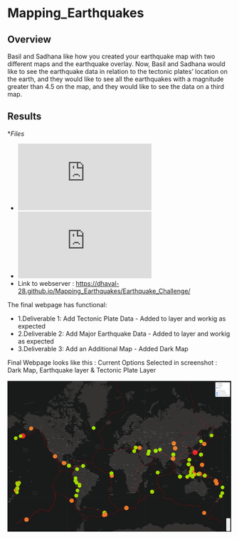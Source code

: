 # Mapping_Earthquakes

## Overview
Basil and Sadhana like how you created your earthquake map with two different maps and the earthquake overlay. Now, Basil and Sadhana would like to see the earthquake data in relation to the tectonic plates’ location on the earth, and they would like to see all the earthquakes with a magnitude greater than 4.5 on the map, and they would like to see the data on a third map.


## Results

**Files*
 * ![click here for : challenge_logic.js file](https://github.com/dhaval-28/Mapping_Earthquakes/blob/main/Earthquake_Challenge/static/js/challenge_logic.js)
 * ![click here for : index.html](https://github.com/dhaval-28/Mapping_Earthquakes/blob/main/Earthquake_Challenge/index.html)
 * Link to webserver : https://dhaval-28.github.io/Mapping_Earthquakes/Earthquake_Challenge/

 
The final webpage has functional:  
* 1.Deliverable 1: Add Tectonic Plate Data - Added to layer and workig as expected
* 2.Deliverable 2: Add Major Earthquake Data - Added to layer and workig as expected
* 3.Deliverable 3: Add an Additional Map - Added Dark Map 


Final Webpage looks like this :
Current Options Selected in screenshot : Dark Map, Earthquake layer & Tectonic Plate Layer

![Final Webpage](https://github.com/dhaval-28/Mapping_Earthquakes/blob/main/Earthquake_Challenge/Earthquakes_Mapping_Challenge_v3.png)
